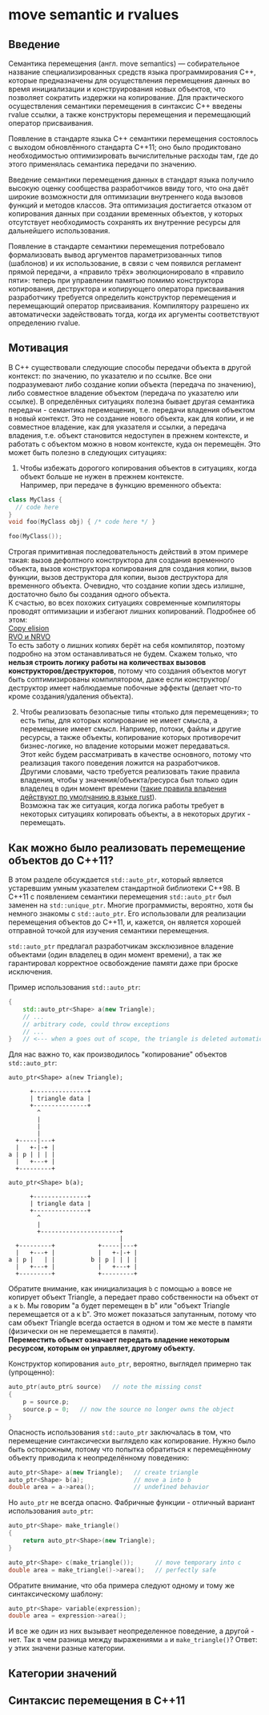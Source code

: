 # move semantic и rvalues
## Введение
Семантика перемещения (англ. move semantics) — собирательное название специализированных средств языка программирования C++, 
которые предназначены для осуществления перемещения данных во время инициализации и конструирования новых объектов, 
что позволяет сократить издержки на копирование. 
Для практического осуществления семантики перемещения в синтаксис C++ введены rvalue ссылки, 
а также конструкторы перемещения и перемещающий оператор присваивания.  

Появление в стандарте языка C++ семантики перемещения состоялось с выходом обновлённого стандарта C++11; 
оно было продиктовано необходимостью оптимизировать вычислительные расходы там, где до этого применялась семантика передачи по значению.  

Введение семантики перемещения данных в стандарт языка получило высокую оценку сообщества разработчиков ввиду того, 
что она даёт широкие возможности для оптимизации внутреннего кода вызовов функций и методов классов. 
Эта оптимизация достигается отказом от копирования данных при создании временных объектов, у которых отсутствует необходимость 
сохранять их внутренние ресурсы для дальнейшего использования.  

Появление в стандарте семантики перемещения потребовало формализовать вывод аргументов параметризованных типов (шаблонов) и их использование, 
в связи с чем появился регламент прямой передачи, а «правило трёх» эволюционировало в «правило пяти»: 
теперь при управлении памятью помимо конструктора копирования, деструктора и копирующего оператора присваивания разработчику 
требуется определить конструктор перемещения и перемещающий оператор присваивания. 
Компилятору разрешено их автоматически задействовать тогда, когда их аргументы соответствуют определению rvalue.  

## Мотивация
В C++ существовали следующие способы передачи объекта в другой контекст: по значению, по указателю и по ссылке. Все они подразумевают либо создание копии объекта (передача по значению), либо совместное владение объектом (передача по указателю или ссылке). В определённых ситуациях полезна бывает другая семантика передачи - семантика перемещения, т.е. передачи владения объектом в новый контекст. Это не создание нового объекта, как для копии, и не совместное владение, как для указателя и ссылки, а передача владения, т.е. объект становится недоступен в прежнем контексте, и работать с объектом можно в новом контексте, куда он перемещён. Это может быть полезно в следующих ситуациях:  
1. Чтобы избежать дорогого копирования объектов в ситуациях, когда объект больше не нужен в прежнем контексте.  
Например, при передаче в функцию временного объекта:
```C++
class MyClass {
  // code here
}
void foo(MyClass obj) { /* code here */ }

foo(MyClass());
```
Строгая примитивная последовательность действий в этом примере такая: вызов дефолтного конструктора для создания временного объекта, вызов конструктора копирования для создания копии, вызов функции, вызов деструктора для копии, вызов деструктора для временного объекта. Очевидно, что создание копии здесь излишне, достаточно было бы создания одного объекта.  
К счастью, во всех похожих ситуациях современные компиляторы проводят оптимизации и избегают лишних копирований. Подробнее об этом:  
[Copy elision](https://en.cppreference.com/w/cpp/language/copy_elision)  
[RVO и NRVO](http://alenacpp.blogspot.com/2008/02/rvo-nrvo.html)  
То есть заботу о лишних копиях берёт на себя компилятор, поэтому подробно на этом останавливаться не будем. Скажем только, что **нельзя строить логику работы на количествах вызовов конструкторов/деструкторов**, потому что создания объектов могут быть соптимизированы компилятором, даже если конструктор/деструктор имеет наблюдаемые побочные эффекты (делает что-то кроме создания/удаления объекта).  

2. Чтобы реализовать безопасные типы «только для перемещения»; то есть типы, для которых копирование не имеет смысла, а перемещение имеет смысл. Например, потоки, файлы и другие ресурсы, а также объекты, копирование которых противоречит бизнес-логике, но владение которыми может передаваться.  
Этот кейс будем рассматривать в качестве основного, потому что реализация такого поведения ложится на разработчиков.  
Другими словами, часто требуется реализовать такие правила владения, чтобы у значения/объекта/ресурса был только один владелец в один момент времени ([такие правила владения действуют по умолчанию в языке rust](https://doc.rust-lang.ru/book/ch04-01-what-is-ownership.html#Правила-владения)).  
Возможна так же ситуация, когда логика работы требует в некоторых ситуациях копировать объекты, а в некоторых других - перемещать.  

## Как можно было реализовать перемещение объектов до C++11?
В этом разделе обсуждается `std::auto_ptr`, который является устаревшим умным указателем стандартной библиотеки C++98. В C++11 с появлением семантики перемещения `std::auto_ptr` был заменен на `std::unique_ptr`. Многие программисты, вероятно, хотя бы немного знакомы с `std::auto_ptr`. Его использовали для реализации перемещения объектов до C++11, и, кажется, он является хорошей отправной точкой для изучения семантики перемещения.  

`std::auto_ptr` предлагал разработчикам эксклюзивное владение объектами (один владелец в один момент времени), а так же гарантировал корректное освобождение памяти даже при броске исключения.  

Пример использования `std::auto_ptr`:  
```C++
{
    std::auto_ptr<Shape> a(new Triangle);
    // ...
    // arbitrary code, could throw exceptions
    // ...
}   // <--- when a goes out of scope, the triangle is deleted automatically
```
Для нас важно то, как производилось "копирование" объектов `std::auto_ptr`:  
```
auto_ptr<Shape> a(new Triangle);

      +---------------+
      | triangle data |
      +---------------+
        ^
        |
        |
        |
  +-----|---+
  |   +-|-+ |
a | p | | | |
  |   +---+ |
  +---------+

auto_ptr<Shape> b(a);

      +---------------+
      | triangle data |
      +---------------+
        ^
        |
        +----------------------+
                               |
  +---------+            +-----|---+
  |   +---+ |            |   +-|-+ |
a | p |   | |          b | p | | | |
  |   +---+ |            |   +---+ |
  +---------+            +---------+
```

Обратите внимание, как инициализация `b` с помощью `a` вовсе не копирует объект Triangle, a передает право собственности на объект от `a` к `b`. Мы говорим "a будет перемещен в b" или "объект Triangle перемещается от a к b". Это может показаться запутанным, потому что сам объект Triangle всегда остается в одном и том же месте в памяти (физически он не перемещается в памяти).  
**Переместить объект означает передать владение некоторым ресурсом, которым он управляет, другому объекту.**

Конструктор копирования `auto_ptr`, вероятно, выглядел примерно так (упрощенно):  
```C++
auto_ptr(auto_ptr& source)   // note the missing const
{
    p = source.p;
    source.p = 0;   // now the source no longer owns the object
}
```

Опасность использования `std::auto_ptr` заключалась в том, что перемещение синтаксически выглядело как копирование. Нужно было быть осторожным, потому что попытка обратиться к перемещённому объекту приводила к неопределённому поведению:  
```C++
auto_ptr<Shape> a(new Triangle);   // create triangle
auto_ptr<Shape> b(a);              // move a into b
double area = a->area();           // undefined behavior
```

Но `auto_ptr` не всегда опасно. Фабричные функции - отличный вариант использования `auto_ptr`:  
```C++
auto_ptr<Shape> make_triangle()
{
    return auto_ptr<Shape>(new Triangle);
}

auto_ptr<Shape> c(make_triangle());      // move temporary into c
double area = make_triangle()->area();   // perfectly safe
```
Обратите внимание, что оба примера следуют одному и тому же синтаксическому шаблону:  
```C++
auto_ptr<Shape> variable(expression);
double area = expression->area();
```
И все же один из них вызывает неопределенное поведение, а другой - нет. Так в чем разница между выражениями `a` и `make_triangle()`? Ответ: у этих значени разные категории.  

## Категории значений


## Синтаксис перемещения в C++11
